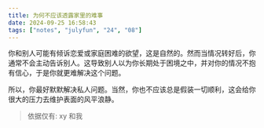 ```yaml
---
title: 为何不应该透露家里的难事
date: 2024-09-25 16:58:43
tags: ["notes", "julyfun", "24", "08"]
---
```

你和别人可能有倾诉恋爱或家庭困难的欲望，这是自然的。然而当情况转好后，你通常不会主动告诉别人。这导致别人以为你长期处于困境之中，并对你的情况不抱有信心，于是你就更难解决这个问题。

所以，你最好默默解决私人问题。当然，你也不应该总是假装一切顺利，这会给你很大的压力去维护表面的风平浪静。

> 依据仅有: xy 和我
